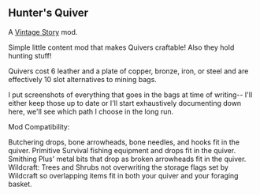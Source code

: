 ## Hunter's Quiver

A [Vintage Story](https://github.com/anegostudios) mod.

Simple little content mod that makes Quivers craftable! Also they hold hunting stuff!

Quivers cost 6 leather and a plate of copper, bronze, iron, or steel and are effectively 10 slot alternatives to mining bags.

I put screenshots of everything that goes in the bags at time of writing-- I'll either keep those up to date or I'll start exhaustively documenting down here, we'll see which path I choose in the long run.


Mod Compatibility:

Butchering drops, bone arrowheads, bone needles, and hooks fit in the quiver.
Primitive Survival fishing equipment and drops fit in the quiver.
Smithing Plus' metal bits that drop as broken arrowheads fit in the quiver.
Wildcraft: Trees and Shrubs not overwriting the storage flags set by Wildcraft so overlapping items fit in both your quiver and your foraging basket.
